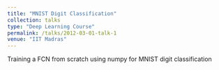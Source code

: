 ```yaml
---
title: "MNIST Digit Classification"
collection: talks
type: "Deep Learning Course"
permalink: /talks/2012-03-01-talk-1
venue: "IIT Madras"
---
```


Training a FCN from scratch using numpy for MNIST digit classification
